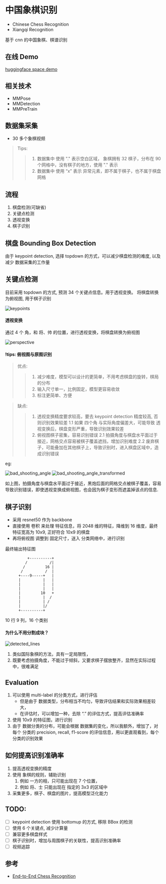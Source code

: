 # 中国象棋识别

- Chinese Chess Recognition 
- Xiangqi Recognition

基于 cnn 的中国象棋、棋谱识别
  

## 在线 Demo
[huggingface space demo](https://huggingface.co/spaces/yolo12138/Chinese_Chess_Recognition)


## 相关技术

- MMPose
- MMDetection
- MMPreTrain


## 数据集采集

- 30 多个象棋视频


> Tips: 
>> 1. 数据集中 使用 "." 表示空白区域， 象棋拥有 32 棋子，分布在 90 个网格中，没有棋子的地方，使用 "." 表示
>> 2. 数据集中 使用 “x” 表示 异常元素，即不属于棋子，也不属于棋盘网格


## 流程

1. 棋盘检测(可缺省)
2. 关键点检测
3. 透视变换
4. 棋子识别



## 棋盘 Bounding Box Detection

由于 keypoint detection, 选择 topdown 的方式，可以减少棋盘检测的难度, 以及减少 数据采集的工作量


## 关键点检测

目前采用 topdown 的方式, 预测 34 个关键点信息。用于透视变换。
将棋盘转换为俯视图, 用于棋子识别

<img src="assets/keypoints.png" alt="keypoints" style="max-height: 500px;" />



#### 透视变换

通过 4 个 角，和 将、帅 的位置，进行透视变换，将棋盘转换为俯视图

<img src="assets/perspective.webp" alt="perspective" style="max-height: 500px;" />


#### !tips: 俯视图与原图识别

> 优点:
>> 1. 减少难度，模型可以设计的更简单，不用考虑棋盘的旋转，棋局的分布
>> 2. 输入尺寸单一，比例固定，模型更容易收敛
>> 3. 标注更简单、方便

> 缺点:
>> 1. 透视变换精度要求较高，要去 keypoint detection 精度较高, 否则识别效果较差
    1.1 如果 四个角 与实际角度偏差大，可能导致 透视变换后，棋盘变形严重，导致识别效果较差
>> 2. 俯视图棋子密集，容易识别错误
    2.1 拍摄角度与棋盘水平面过于接近，网格交点容易被棋子覆盖遮挡，增加识别难度
    2.2 废弃棋子，可能叠加在其他棋子上，导致识别时，进入棋盘区域中，造成识别错误


eg: 

<img src="assets/bad_shooting_angle2.jpg" alt="bad_shooting_angle" style="max-height: 150px;" />

<img src="assets/bad_shooting_angle2_transformed.png" alt="bad_shooting_angle_transformed" style="max-height: 150px;" />


如上图，拍摄角度与棋盘水平面过于接近，黑炮后面的网格交点被棋子覆盖，容易导致识别错误，即使透视变换成俯视图，也会因为棋子变形而遮盖掉该点的信息.



## 棋子识别

- 采用 resnet50 作为 backbone
- 直接使用 卷积 来处理 特征信息，将 2048 维的特征，降维到 16 维度，最终特征宽高为 10x9, 正好符合 10x9 的棋盘
- 再将俯视图 调整到 固定尺寸，送入 分类网络中，进行识别


最终输出特征图
```
          +----------+
         /          /|
        /         16 |
       /          /  |
      +----9-----+   |
      |          |   |
      |          |   |
      |          |   |
      |         10   +
      |          |  /
      |          | /
      |          |/
      +----------+
```

10 行 9 列，16 个类别


#### 为什么不用分割成块？

<img src="assets/detected_lines.png" alt="detected_lines" style="max-height: 250px;" />

1. 类似国际象棋的方法，具有一定局限性，
2. 既要考虑拍摄角度，不能过于倾斜，又要求棋子摆放整齐，显然在实际过程中，很难满足

## Evaluation

1. 可以使用 multi-label 的分类方式，进行评估
   -  但是由于 数据类型，分布相当不均匀，导致评估结果和实际效果相差较大，
   -  在评估时，可以增加一种，去除 “.” 的评估方式，提高评估准确率
2. 使用 10x9 的特征图，进行识别
3. 由于 数据分类的分布，可能会根据 数据集的变化，所以我额外，增加了，对每个 分类的 precision, recall, f1-score 的评估信息，用以更直观看到，每个分类的识别效果


## 如何提高识别准确率

1. 提高透视变换的精度
2. 使用 象棋的规则，辅助识别
   1. 例如 一方的相，只可能出现在 7 个位置，
   2. 例如 将、士 只能出现在 指定的 3x3 的区域中
3. 采集更多，棋子、棋盘的图片，提高模型泛化能力


## TODO:

- [ ] keypoint detection 使用 bottomup 的方式, 移除 BBox 的检测
- [ ] 使用 6 个关键点, 减少计算量
- [ ] 兼容更多棋盘样式
- [ ] 棋子识别时，增加与周围棋子的关联性，提高识别准确率
- [ ] 视频追踪

## 参考

- [End-to-End Chess Recognition](https://arxiv.org/html/2310.04086)


